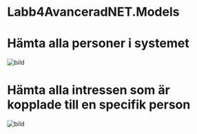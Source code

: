 # Labb4AvanceradNET.Models


#  Hämta alla personer i systemet
![bild](https://user-images.githubusercontent.com/91311247/159766200-1b8a7971-9573-4b0f-bc47-7e09b6a157be.png)

#  Hämta alla intressen som är kopplade till en specifik person
![bild](https://user-images.githubusercontent.com/91311247/159766403-cbcabb7d-ccab-42df-90a7-6b40643b2228.png)

